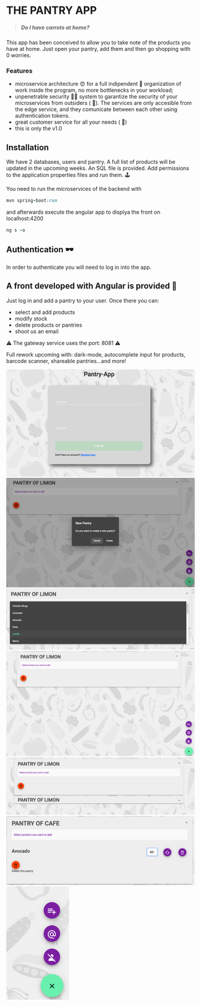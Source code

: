 # THE PANTRY APP

> ##### Do I have carrots at home?

This app has been conceived to allow you to take note of the products you have at home. Just open your pantry, add them and then go shopping with 0 worries. 

### Features

- microservice architecture :heart_eyes: for a full indipendent :muscle: organization of work inside the program, no more bottlenecks in your workload;
- unpenetrable security :policewoman: system to garantize the security of your microservices from outsiders ( :japanese_goblin:). The services are only accesible from the edge service, and they comunicate between each other using authentication tokens.
- great customer service for all your needs ( :massage:)
- this is only the v1.0

## Installation

We have 2 databases, users and pantry. A full list of products will be updated in the upcoming weeks.
An SQL file is provided. Add permissions to the application properties files and run them. :joystick:

You need to run the microservices of the backend with 
```ruby 
mvn spring-boot:run
```
and afterwards execute the angular app to displya the front on localhost:4200 
```ruby
ng s -o
```

## Authentication :dark_sunglasses:

In order to authenticate you will need to log in into the app.

## A front developed with Angular is provided :compass:

Just log in and add a pantry to your user. Once there you can:

- select and add products
- modify stock
- delete products or pantries
- shoot us an email

:warning:  The gateway service uses the port: 8081  :warning:

Full rework upcoming with: dark-mode, autocomplete input for products, barcode scanner, shareable pantries...and more! 


![image-1](https://github.com/paulbgomez/pantry-app/blob/main/images/Captura%20de%20pantalla%202021-03-14%20a%20las%2021.55.16.png?raw=true)
![image-2](https://github.com/paulbgomez/pantry-app/blob/main/images/Captura%20de%20pantalla%202021-03-14%20a%20las%2022.22.24.png?raw=true)
![image-3](https://github.com/paulbgomez/pantry-app/blob/main/images/Captura%20de%20pantalla%202021-03-14%20a%20las%2022.22.13.png?raw=true)
![image-4](https://github.com/paulbgomez/pantry-app/blob/main/images/Captura%20de%20pantalla%202021-03-14%20a%20las%2021.54.57.png?raw=true)
![image-5](https://github.com/paulbgomez/pantry-app/blob/main/images/Captura%20de%20pantalla%202021-03-14%20a%20las%2022.22.33.png?raw=true)
![image-6](https://github.com/paulbgomez/pantry-app/blob/main/images/Captura%20de%20pantalla%202021-03-14%20a%20las%2011.05.17.png?raw=true)
![image-7](https://github.com/paulbgomez/pantry-app/blob/main/images/Captura%20de%20pantalla%202021-03-14%20a%20las%2021.55.04.png?raw=true)
